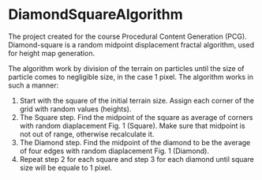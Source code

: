 # DiamondSquareAlgorithm
The project created for the course Procedural Content Generation (PCG).
Diamond-square is a random midpoint displacement fractal algorithm, used for height map generation. 

The algorithm work by division of the terrain on particles until the size of particle comes to negligible size, in the case 1 pixel. The algorithm works in such a manner:
1.	Start with the square of the initial terrain size. Assign each corner of the grid with random values (heights).
2.	The Square step. Find the midpoint of the square as average of corners with random diaplacement Fig. 1 (Square). Make sure that midpoint is not out of range, otherwise recalculate it.
3.	The Diamond step. Find the midpoint of the diamond to be the average of four edges with random diaplacement Fig. 1 (Diamond).
4.	Repeat step 2 for each square and step 3 for each diamond until square size will be equale to 1 pixel.

